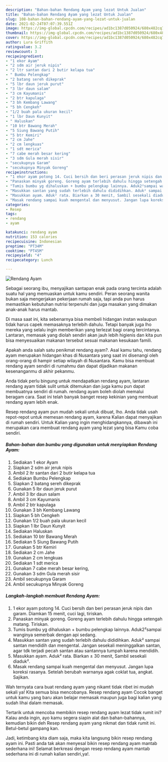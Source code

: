 ```yaml
---
description: "Bahan-bahan Rendang Ayam yang lezat Untuk Jualan"
title: "Bahan-bahan Rendang Ayam yang lezat Untuk Jualan"
slug: 108-bahan-bahan-rendang-ayam-yang-lezat-untuk-jualan
date: 2021-02-24T07:07:39.551Z
image: https://img-global.cpcdn.com/recipes/ad1bc1387d050924/680x482cq70/rendang-ayam-foto-resep-utama.jpg
thumbnail: https://img-global.cpcdn.com/recipes/ad1bc1387d050924/680x482cq70/rendang-ayam-foto-resep-utama.jpg
cover: https://img-global.cpcdn.com/recipes/ad1bc1387d050924/680x482cq70/rendang-ayam-foto-resep-utama.jpg
author: Lura Griffith
ratingvalue: 3.2
reviewcount: 3
recipeingredient:
- "1 ekor Ayam"
- "2 sdm air jeruk nipis"
- "2 ltr santan dari 2 butir kelapa tua"
- " Bumbu Pelengkap"
- "2 batang sereh dikeprak"
- "5 lbr daun jeruk purut"
- "3 lbr daun salam"
- "3 cm Kayumanis"
- "2 btr kapulaga"
- "3 bh Kembang Lawang"
- "5 bh Cengkeh"
- "1/2 buah pala ukuran kecil"
- "1 lbr Daun Kunyit"
- " Haluskan"
- "10 btr Bawang Merah"
- "5 Siung Bawang Putih"
- "5 btr Kemiri"
- "2 cm Jahe"
- "2 cm lengkuas"
- "1 sdt merica"
- "7 cabe merah besar kering"
- "3 sdm Gula merah sisir"
- "secukupnya Garam"
- "secukupnya Minyak Goreng"
recipeinstructions:
- "1 ekor ayam potong 14. Cuci bersih dan beri perasan jeruk nipis dan garam. Diamkan 15 menit, cuci lagi, tiriskan."
- "Panaskan minyak goreng. Goreng ayam terlebih dahulu hingga setengah matang. Tiriskan."
- "Tumis bumbu yg dihaluskan + bumbu pelengkap lainnya. Aduk2²sampai wanginya semerbak dengan api sedang."
- "Masukkan santan yang sudah terlebih dahulu dididihkan. Aduk² sampai santan mendidih dan mengental. Jangan sesekali meninggalkan santan, agar tdk terjadi pecah santan atau santannya tumpah karena mendidih."
- "Masukkan ayam. Aduk² rata. Biarkan ± 30 menit, Sambil sesekali diaduk²."
- "Masak rendang sampai kuah mengental dan menyusut. Jangan lupa koreksi rasanya. Setelah berubah warnanya agak coklat tua, angkat. Sajikan."
categories:
- Resep
tags:
- rendang
- ayam

katakunci: rendang ayam 
nutrition: 153 calories
recipecuisine: Indonesian
preptime: "PT34M"
cooktime: "PT45M"
recipeyield: "4"
recipecategory: Lunch

---
```



![Rendang Ayam](https://img-global.cpcdn.com/recipes/ad1bc1387d050924/680x482cq70/rendang-ayam-foto-resep-utama.jpg)

Sebagai seorang ibu, menyajikan santapan enak pada orang tercinta adalah suatu hal yang memuaskan untuk kamu sendiri. Peran seorang  wanita bukan saja mengerjakan pekerjaan rumah saja, tapi anda pun harus memastikan kebutuhan nutrisi terpenuhi dan juga masakan yang dimakan anak-anak harus mantab.

Di masa  saat ini, kita sebenarnya bisa membeli hidangan instan walaupun tidak harus capek memasaknya terlebih dahulu. Tetapi banyak juga lho mereka yang selalu ingin memberikan yang terlezat bagi orang tercintanya. Lantaran, memasak yang diolah sendiri akan jauh lebih higienis dan kita pun bisa menyesuaikan makanan tersebut sesuai makanan kesukaan famili. 



Apakah anda salah satu penikmat rendang ayam?. Asal kamu tahu, rendang ayam merupakan hidangan khas di Nusantara yang saat ini disenangi oleh orang-orang di hampir setiap wilayah di Nusantara. Kamu bisa membuat rendang ayam sendiri di rumahmu dan dapat dijadikan makanan kesenanganmu di akhir pekanmu.

Anda tidak perlu bingung untuk mendapatkan rendang ayam, lantaran rendang ayam tidak sulit untuk ditemukan dan juga kamu pun dapat membuatnya sendiri di rumah. rendang ayam boleh diolah memalui beragam cara. Saat ini telah banyak banget resep kekinian yang membuat rendang ayam lebih enak.

Resep rendang ayam pun mudah sekali untuk dibuat, lho. Anda tidak usah repot-repot untuk memesan rendang ayam, karena Kalian dapat menyajikan di rumah sendiri. Untuk Kalian yang ingin menghidangkannya, dibawah ini merupakan cara membuat rendang ayam yang lezat yang bisa Kamu coba sendiri.

<!--inarticleads1-->

##### Bahan-bahan dan bumbu yang digunakan untuk menyiapkan Rendang Ayam:

1. Sediakan 1 ekor Ayam
1. Siapkan 2 sdm air jeruk nipis
1. Ambil 2 ltr santan dari 2 butir kelapa tua
1. Sediakan  Bumbu Pelengkap
1. Siapkan 2 batang sereh dikeprak
1. Gunakan 5 lbr daun jeruk purut
1. Ambil 3 lbr daun salam
1. Ambil 3 cm Kayumanis
1. Ambil 2 btr kapulaga
1. Gunakan 3 bh Kembang Lawang
1. Siapkan 5 bh Cengkeh
1. Gunakan 1/2 buah pala ukuran kecil
1. Siapkan 1 lbr Daun Kunyit
1. Sediakan  Haluskan
1. Sediakan 10 btr Bawang Merah
1. Sediakan 5 Siung Bawang Putih
1. Gunakan 5 btr Kemiri
1. Sediakan 2 cm Jahe
1. Gunakan 2 cm lengkuas
1. Sediakan 1 sdt merica
1. Gunakan 7 cabe merah besar kering,
1. Gunakan 3 sdm Gula merah sisir
1. Ambil secukupnya Garam
1. Ambil secukupnya Minyak Goreng




<!--inarticleads2-->

##### Langkah-langkah membuat Rendang Ayam:

1. 1 ekor ayam potong 14. Cuci bersih dan beri perasan jeruk nipis dan garam. Diamkan 15 menit, cuci lagi, tiriskan.
1. Panaskan minyak goreng. Goreng ayam terlebih dahulu hingga setengah matang. Tiriskan.
1. Tumis bumbu yg dihaluskan + bumbu pelengkap lainnya. Aduk2²sampai wanginya semerbak dengan api sedang.
1. Masukkan santan yang sudah terlebih dahulu dididihkan. Aduk² sampai santan mendidih dan mengental. Jangan sesekali meninggalkan santan, agar tdk terjadi pecah santan atau santannya tumpah karena mendidih.
1. Masukkan ayam. Aduk² rata. Biarkan ± 30 menit, Sambil sesekali diaduk².
1. Masak rendang sampai kuah mengental dan menyusut. Jangan lupa koreksi rasanya. Setelah berubah warnanya agak coklat tua, angkat. Sajikan.




Wah ternyata cara buat rendang ayam yang nikamt tidak ribet ini mudah sekali ya! Kita semua bisa mencobanya. Resep rendang ayam Cocok banget untuk kamu yang baru akan belajar memasak maupun juga bagi kalian yang sudah lihai dalam memasak.

Tertarik untuk mencoba membikin resep rendang ayam lezat tidak rumit ini? Kalau anda ingin, ayo kamu segera siapin alat dan bahan-bahannya, kemudian bikin deh Resep rendang ayam yang nikmat dan tidak rumit ini. Betul-betul gampang kan. 

Jadi, ketimbang kita diam saja, maka kita langsung bikin resep rendang ayam ini. Pasti anda tak akan menyesal bikin resep rendang ayam mantab sederhana ini! Selamat berkreasi dengan resep rendang ayam mantab sederhana ini di rumah kalian sendiri,ya!.

